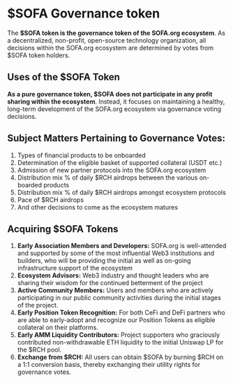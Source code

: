 # $SOFA Governance token

The **$SOFA token is the governance token of the ****SOFA****.org ecosystem**.  As a decentralized, non-profit, open-source technology organization, all decisions within the SOFA.org ecosystem are determined by votes from $SOFA token holders.

## Uses of the $SOFA Token

**As a pure governance token, $SOFA does not participate in any profit sharing within the ecosystem**.  Instead, it focuses on maintaining a healthy, long-term development of the SOFA.org ecosystem via governance voting decisions.

## Subject Matters Pertaining to Governance Votes:

1. Types of financial products to be onboarded
2. Determination of the eligible basket of supported collateral (USDT etc.)
3. Admission of new partner protocols into the SOFA.org ecosystem
4. Distribution mix % of daily $RCH airdrops between the various on-boarded products
5. Distribution mix % of daily $RCH airdrops amongst ecosystem protocols
6. Pace of $RCH airdrops
7. And other decisions to come as the ecosystem matures

## Acquiring $SOFA Tokens

1. **Early Association Members and Developers:**  SOFA.org is well-attended and supported by some of the most influential Web3 institutions and builders, who will be providing the initial as well as on-going infrastructure support of the ecosystem
2. **Ecosystem Advisors:**  Web3 industry and thought leaders who are sharing their wisdom for the continued betterment of the project
3. **Active Community Members:**  Users and members who are actively participating in our public community activities during the initial stages of the project.
4. **Early Position Token Recognition:** For both CeFi and DeFi partners who are able to early-adopt and recognize our Position Tokens as eligible collateral on their platforms.
5. **Early AMM Liquidity Contributors:**  Project supporters who graciously contributed non-withdrawable ETH liquidity to the initial Uniswap LP for the $RCH pool.
6. **Exchange from $RCH:**  All users can obtain $SOFA by burning $RCH on a 1:1 conversion basis, thereby exchanging their utility rights for governance votes.


